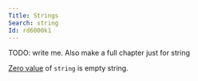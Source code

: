 ```yaml
---
Title: Strings
Search: string
Id: rd6000k1
---
```

TODO: write me. Also make a full chapter just for string

[Zero value](a-6069) of `string` is empty string.

